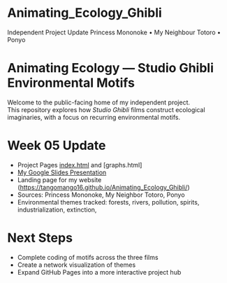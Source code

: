 # Animating_Ecology_Ghibli
Independent Project Update Princess Mononoke • My Neighbour Totoro • Ponyo
# Animating Ecology — Studio Ghibli Environmental Motifs

Welcome to the public-facing home of my independent project.  
This repository explores how *Studio Ghibli* films construct ecological imaginaries, with a focus on recurring environmental motifs.

# Week 05 Update
- Project Pages [index.html](https://github.com/Tangomango16/Animating_Ecology_Ghibli/blob/main/index.html) and [graphs.html]  
- [My Google Slides Presentation](https://docs.google.com/presentation/d/1XI9mj5TQ_7FWa__S8rpM7C5VR3vcwPFz/edit?usp=sharing&ouid=106508322287824266158&rtpof=true&sd=true)
- Landing page for my website (https://tangomango16.github.io/Animating_Ecology_Ghibli/)
- Sources: Princess Mononoke, My Neighbor Totoro, Ponyo
- Environmental themes tracked: forests, rivers, pollution, spirits, industrialization, extinction, 

# Next Steps
- Complete coding of motifs across the three films 
- Create a network visualization of themes  
- Expand GitHub Pages into a more interactive project hub

